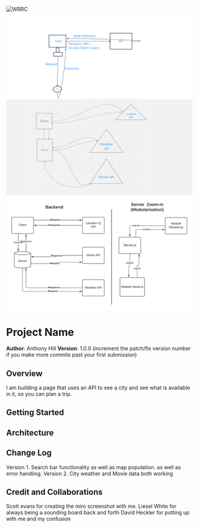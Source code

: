 ![WRRC](./public/imgs/Day1snip.jpg/Day1snip.jpg)
![WRRC2](./public/imgs/Untitled.png)
![WRRC3](./public/imgs/wrrc-3.png)
![WRRC4](./public/imgs/WRRC4.png)
# Project Name

**Author**: Anthony Hill
**Version**: 1.0.0 (increment the patch/fix version number if you make more commits past your first submission)

## Overview
I am building a page that uses an API to see a city and see what is available in it, so you can plan a trip. 

## Getting Started
<!-- What are the steps that a user must take in order to build this app on their own machine and get it running? -->

## Architecture
<!-- Provide a detailed description of the application design. What technologies (languages, libraries, etc) you're using, and any other relevant design information. -->

## Change Log
Version 1. Search bar functionality as well as map population. as well as error handling. 
Version 2. City weather and Movie data both working

## Credit and Collaborations
Scott evans for creating the miro screenshot with me. 
Liesel White for always being a sounding board back and forth
David Heckler for putting up with me and my confusion